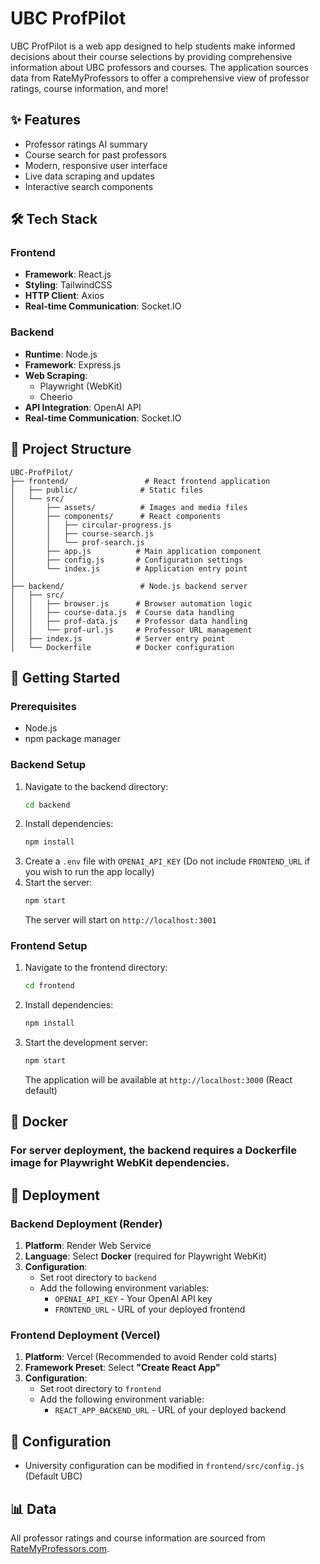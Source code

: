 # UBC ProfPilot

UBC ProfPilot is a web app designed to help students make informed decisions about their course selections by providing comprehensive information about UBC professors and courses. The application sources data from RateMyProfessors to offer a comprehensive view of professor ratings, course information, and more!

## ✨ Features

- Professor ratings AI summary
- Course search for past professors
- Modern, responsive user interface
- Live data scraping and updates
- Interactive search components

## 🛠️ Tech Stack

### Frontend
- **Framework**: React.js
- **Styling**: TailwindCSS
- **HTTP Client**: Axios
- **Real-time Communication**: Socket.IO

### Backend
- **Runtime**: Node.js
- **Framework**: Express.js
- **Web Scraping**: 
  - Playwright (WebKit)
  - Cheerio
- **API Integration**: OpenAI API
- **Real-time Communication**: Socket.IO

## 📁 Project Structure

```
UBC-ProfPilot/
├── frontend/                 # React frontend application
│   ├── public/              # Static files
│   └── src/
│       ├── assets/          # Images and media files
│       ├── components/      # React components
│       │   ├── circular-progress.js
│       │   ├── course-search.js
│       │   └── prof-search.js
│       ├── app.js          # Main application component
│       ├── config.js       # Configuration settings
│       └── index.js        # Application entry point
│
├── backend/                 # Node.js backend server
│   ├── src/
│   │   ├── browser.js      # Browser automation logic
│   │   ├── course-data.js  # Course data handling
│   │   ├── prof-data.js    # Professor data handling
│   │   └── prof-url.js     # Professor URL management
│   ├── index.js            # Server entry point
│   └── Dockerfile          # Docker configuration
```

## 🚀 Getting Started

### Prerequisites
- Node.js
- npm package manager

### Backend Setup
1. Navigate to the backend directory:
   ```bash
   cd backend
   ```
2. Install dependencies:
   ```bash
   npm install
   ```
3. Create a `.env` file with `OPENAI_API_KEY` (Do not include `FRONTEND_URL` if you wish to run the app locally)
4. Start the server:
   ```bash
   npm start
   ```
   The server will start on `http://localhost:3001`

### Frontend Setup
1. Navigate to the frontend directory:
   ```bash
   cd frontend
   ```
2. Install dependencies:
   ```bash
   npm install
   ```
3. Start the development server:
   ```bash
   npm start
   ```
   The application will be available at `http://localhost:3000` (React default)

## 🐳 Docker
### For server deployment, the backend **requires a Dockerfile image** for Playwright WebKit dependencies.

## 🏢 Deployment

### Backend Deployment (Render)
1. **Platform**: Render Web Service
2. **Language**: Select **Docker** (required for Playwright WebKit)
3. **Configuration**:
   - Set root directory to `backend`
   - Add the following environment variables:
     - `OPENAI_API_KEY` - Your OpenAI API key
     - `FRONTEND_URL` - URL of your deployed frontend

### Frontend Deployment (Vercel)
1. **Platform**: Vercel (Recommended to avoid Render cold starts)
2. **Framework Preset**: Select **"Create React App"**
3. **Configuration**:
   - Set root directory to `frontend`
   - Add the following environment variable:
     - `REACT_APP_BACKEND_URL` - URL of your deployed backend

## 🔧 Configuration
- University configuration can be modified in `frontend/src/config.js` (Default UBC)

## 📊 Data

All professor ratings and course information are sourced from [RateMyProfessors.com](https://www.ratemyprofessors.com).